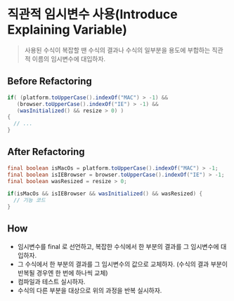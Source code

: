 # 직관적 임시변수 사용(Introduce Explaining Variable)

> 사용된 수식이 복잡할 땐 수식의 결과나 수식의 일부분을 용도에 부합하는 직관적 이름의 임시변수에 대입하자.

## Before Refactoring

```java
if( (platform.toUpperCase().indexOf("MAC") > -1) &&
   (browser.toUpperCase().indexOf("IE") > -1) &&
   (wasInitialized() && resize > 0) ) 
{
  // ...   
}
```

## After Refactoring

```java
final boolean isMacOs = platform.toUpperCase().indexOf("MAC") > -1;
final boolean isIEBrowser = browser.toUpperCase().indexOf("IE") > -1;
final boolean wasResized = resize > 0;

if(isMacOs && isIEBrowser && wasInitialized() && wasResized) {
  // 기능 코드
}
```

## How

- 임시변수를 final 로 선언하고, 복잡한 수식에서 한 부분의 결과를 그 임시변수에 대입하자.
- 그 수식에서 한 부분의 결과를 그 임시변수의 값으로 교체하자. (수식의 결과 부분이 반복될 경우엔 한 번에 하나씩 교체)
- 컴파일과 테스트 실시하자.
- 수식의 다른 부분을 대상으로 위의 과정을 반복 실시하자.
   
